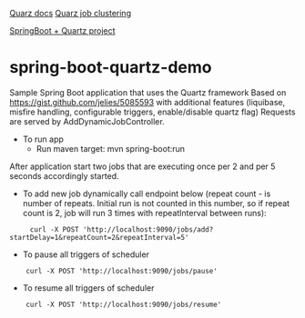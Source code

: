 [Quarz docs](http://www.quartz-scheduler.org/documentation/quartz-2.x/tutorials/)
[Quarz job clustering](http://www.quartz-scheduler.org/documentation/quartz-2.1.x/configuration/ConfigJDBCJobStoreClustering)

[SpringBoot + Quartz project](https://github.com/davidkiss/spring-boot-quartz-demo)


# spring-boot-quartz-demo

Sample Spring Boot application that uses the Quartz framework
Based on https://gist.github.com/jelies/5085593 with additional features (liquibase, misfire handling, configurable triggers, enable/disable quartz flag)
Requests are served by AddDynamicJobController.

* To run app
    - Run maven target: mvn spring-boot:run

After application start two jobs that are executing once per 2 and per 5 seconds accordingly started.
* To add new job dynamically call endpoint below (repeat count - is number of repeats. Initial run is not
counted in this number, so if repeat count is 2, job will run 3 times with repeatInterval between runs):
```
     curl -X POST 'http://localhost:9090/jobs/add?startDelay=1&repeatCount=2&repeatInterval=5'
```
* To pause all triggers of scheduler
```
    curl -X POST 'http://localhost:9090/jobs/pause'
```
* To resume all triggers of scheduler
```
    curl -X POST 'http://localhost:9090/jobs/resume'
```